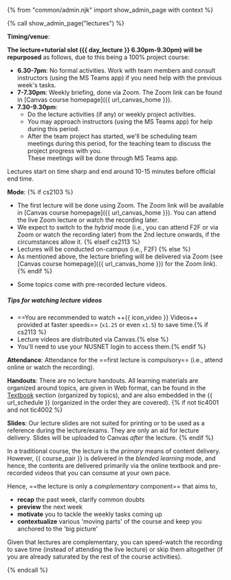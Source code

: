 {% from "common/admin.njk" import show_admin_page with context %}

{% call show_admin_page("lectures") %}
<div id="main">

<pic src="{{baseUrl}}/admin/images/Lecture photo.png" width="100%"></pic>

****Timing/venue****:

<include src="../_course-{{ course }}/timetables-fragment.md#lectures-s{{ S }}" />

<div tags="m--tic4001 m--tic4002" class="indented">

**The lecture+tutorial slot ({{ day_lecture }} 6.30pm-9.30pm) will be repurposed** as follows, due to this being a 100% project course:

* **6.30-7pm**: No formal activities. Work with team members and consult instructors (using the MS Teams app) if you need help with the previous week's tasks.
* **7-7.30pm**: Weekly briefing, done via Zoom. The Zoom link can be found in [Canvas course homepage]({{ url_canvas_home }}).
* **7.30-9.30pm**:
  * Do the lecture activities (if any) or weekly project activities.
  * You may approach instructors (using the MS Teams app) for help during this period.
  * After the team project has started, we'll be scheduling team meetings during this period, for the teaching team to discuss the project progress with you.<br>
    These meetings will be done through MS Teams app.
</div>

<div tags="m--cs2103 m--cs2113">

Lectures start on time sharp and end around 10-15 minutes before official end time.
</div>

****Mode****:
{% if cs2103 %}
* The first lecture will be done using Zoom. The Zoom link will be available in [Canvas course homepage]({{ url_canvas_home }}). You can attend the live Zoom lecture or watch the recording later.
* We expect to switch to the _hybrid_ mode (i.e., you can attend F2F or via Zoom or watch the recording later) from the 2nd lecture onwards, if the circumstances allow it.
{% elseif cs2113 %}
* Lectures will be conducted on-campus (i.e., F2F)
{% else %}
* As mentioned above, the lecture briefing will be delivered via Zoom (see [Canvas course homepage]({{ url_canvas_home }}) for the Zoom link).
{% endif %}

<div tags="m--cs2103 m--cs2113 m--tic4001 m--tic4002">

* Some topics come with pre-recorded lecture videos.
</div>

<div id="tip-about-lecture-videos" class="indented">

<box type="tip" seamless>

##### Tips for watching lecture videos

* ==You are recommended to watch <span class="badge rounded-pill bg-danger">++{{ icon_video }} Videos++</span> provided at faster speeds== (`x1.25` or even `x1.5`) to save time.{% if cs2113 %}
* Lecture videos are distributed via Canvas.{% else %}
* You'll need to use your NUSNET login to access them.{% endif %}
</box>
</div>


****Attendance****: Attendance for the ==first lecture is compulsory== (i.e., attend online or watch the recording).

****Handouts****: There are no lecture handouts. All learning materials are organized around topics, are given in Web format, can be found in the [Textbook]({{baseUrl}}/se-book-adapted/index.html) section (organized by topics), and are also embedded in the {{ url_schedule }} (organized in the order they are covered).
{% if not tic4001 and not tic4002 %}

****Slides****: Our lecture slides are not suited for printing or to be used as a reference during the lecture/exams. They are only an aid for lecture delivery. Slides will be uploaded to Canvas *after* the lecture.
{% endif %}

<box type="info"  header="A caveat about your expectations from the lecture" tags="m--cs2103" light>

In a traditional course, the lecture is the _primary_ means of content delivery. However, {{ course_pair }} is delivered in the _blended learning_ mode, and hence, the contents are delivered primarily via the online textbook and pre-recorded videos that you can consume at your own pace.

Hence, ==the lecture is only a _complementary_ component== that aims to,
* **recap** the past week, clarify common doubts
* **preview** the next week
* **motivate** you to tackle the weekly tasks coming up
* **contextualize** various 'moving parts' of the course and keep you anchored to the 'big picture'

Given that lectures are complementary, you can speed-watch the recording to save time (instead of attending the live lecture) or skip them altogether (if you are already saturated by the rest of the course activities).
</box>
</div>

{% endcall %}

